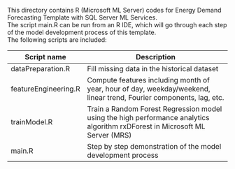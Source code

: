 This directory contains R (Microsoft ML Server) codes for Energy Demand Forecasting Template with SQL Server ML Services.  
The script main.R can be run from an R IDE, which will go through each step of the model development process of this template.  
The following scripts are included:

Script name|Description
-----------|-----------
dataPreparation.R|Fill missing data in the historical dataset
featureEngineering.R|Compute features including month of year, hour of day, weekday/weekend, linear trend, Fourier components, lag, etc.
trainModel.R|Train a Random Forest Regression model using the high performance analytics algorithm rxDForest in Microsoft ML Server (MRS)
main.R|Step by step demonstration of the model development process
